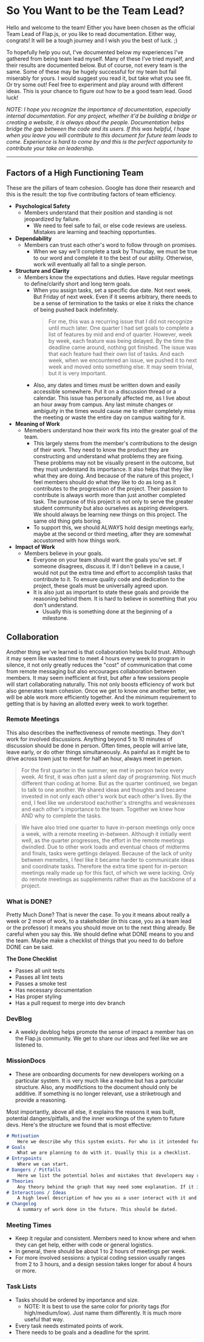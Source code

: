 # So You Want to be the Team Lead?
Hello and welcome to the team! Either you have been chosen as the official Team Lead of Flap.js, or you like to read documentation. Either way, congrats! It will be a tough journey and I wish you the best of luck. ;)

To hopefully help you out, I've documented below my experiences I've gathered from being team lead myself. Many of these I've tried myself, and their results are documented below. But of course, not every team is the same. Some of these may be hugely successful for my team but fail miserably for yours. I would suggest you read it, but take what you see fit. Or try some out! Feel free to experiment and play around with different ideas. This is your chance to figure out how to be a good team lead. Good luck!

_NOTE: I hope you recognize the importance of documentation, especially internal documentation. For any project, whether it'd be building a bridge or creating a website, it is always about the people. Documentation helps bridge the gap between the code and its users. If this was helpful, I hope when you leave you will contribute to this document for future team leads to come. Experience is hard to come by and this is the perfect opportunity to contribute your take on leadership._

---

## Factors of a High Functioning Team
These are the pillars of team cohesion. Google has done their research and this is the result: the top five contributing factors of team efficiency.

- **Psychological Safety**
    - Members understand that their position and standing is not jeopardized by failure.
        + We need to feel safe to fail, or else code reviews are useless. Mistakes are learning and teaching opportunties.
- **Dependability**
    - Members can trust each other's word to follow through on promises.
        + When we say we'll complete a task by Thursday, we must be true to our word and complete it to the best of our ability. Otherwise, work will eventually all fall to a single person.
- **Structure and Clarity**
    - Members know the expectations and duties. Have regular meetings to define/clarify short and long term goals.
        + When you assign tasks, set a specific due date. Not next week. But Friday of next week. Even if it seems arbitrary, there needs to be a sense of termination to the tasks or else it risks the chance of being pushed back indefinitely.
            > For me, this was a recurring issue that I did not recognize until much later. One quarter I had set goals to complete a list of features by mid and end of quarter. However, week by week, each feature was being delayed. By the time the deadline came around, nothing got finished. The issue was that each feature had their own list of tasks. And each week, when we encountered an issue, we pushed it to next week and moved onto something else. It may seem trivial, but it is very important.
        + Also, any dates and times must be written down and easily accessible somewhere. Put it on a discussion thread or a calendar. This issue has personally affected me, as I live about an hour away from campus. Any last minute changes or ambiguity in the times would cause me to either completely miss the meeting or waste the entire day on campus waiting for it.
- **Meaning of Work**
    - Memebers understand how their work fits into the greater goal of the team.
        + This largely stems from the member's contributions to the design of their work. They need to know the product they are constructing and understand what problems they are fixing. These problems may not be visually present in the outcome, but they must understand its importance. It also helps that they like what they are doing. And because of the nature of this project, I feel members should do what they like to do as long as it contributes to the progression of the project. Their passion to contribute is always worth more than just another completed task. The purpose of this project is not only to serve the greater student community but also ourselves as aspiring developers. We should always be learning new things on this project. The same old thing gets boring.
        + To support this, we should ALWAYS hold design meetings early, maybe at the second or third meeting, after they are somewhat accustomed with how things work.
- **Impact of Work**
    - Members believe in your goals.
        + Everyone on your team should want the goals you've set. If someone disagrees, discuss it. If I don't believe in a cause, I would not put the extra time and effort to accomplish tasks that contribute to it. To ensure quality code and dedication to the project, these goals must be universally agreed upon.
        + It is also just as important to state these goals and provide the reasoning behind them. It is hard to believe in something that you don't understand.
            - Usually this is something done at the beginning of a milestone.

## Collaboration
Another thing we've learned is that collaboration helps build trust. Although it may seem like wasted time to meet 4 hours every week to program in silence, it not only greatly reduces the "cost" of communication that come from remote messaging but also encourages collaboration between members. It may seem inefficient at first, but after a few sessions people will start collaborating naturally. This not only boosts efficiency of work but also generates team cohesion. Once we get to know one another better, we will be able work more efficiently together. And the minimum requirement to getting that is by having an allotted every week to work together.

### Remote Meetings
This also describes the ineffectiveness of remote meetings. They don't work for involved discussions. Anything beyond 5 to 10 minutes of discussion should be done in person. Often times, people will arrive late, leave early, or do other things simultaneously. As painful as it might be to drive across town just to meet for half an hour, always meet in person.

> For the first quarter in the summer, we met in person twice every week. At first, it was often just a silent day of programming. Not much different than coding at home. But as the quarter continued, we began to talk to one another. We shared ideas and thoughts and became invested in not only each other's work but each other's lives. By the end, I feel like we understood eachother's strengths and weaknesses and each other's importance to the team. Together we knew how AND why to complete the tasks.

> We have also tried one quarter to have in-person meetings only once a week, with a remote meeting in-between. Although it initially went well, as the quarter progresses, the effort in the remote meetings dwindled. Due to other work loads and eventual chaos of midterms and finals, tasks were gettings delayed. Because of the lack of unity between memebrs, I feel like it became harder to communicate ideas and coordinate tasks. Therefore the extra time spent for in-person meetings really made up for this fact, of which we were lacking. Only do remote meetings as supplements rather than as the backbone of a project.

### What is DONE?
Pretty Much Done? That is never the case. To you it means about really a week or 2 more of work, to a stakeholder (in this case, you as a team lead or the professor) it means you should move on to the next thing already. Be careful when you say this. We should define what DONE means to you and the team. Maybe make a checklist of things that you need to do before DONE can be said.

**The Done Checklist**
- Passes all unit tests
- Passes all lint tests
- Passes a smoke test
- Has necessary documentation
- Has proper styling
- Has a pull request to merge into dev branch

### DevBlog
- A weekly devblog helps promote the sense of impact a member has on the Flap.js community. We get to share our ideas and feel like we are listened to.

### MissionDocs
- These are onboarding documents for new developers working on a particular system. It is very much like a readme but has a particular structure. Also, any modifictions to the document should only be additive. If something is no longer relevant, use a striketrough and provide a reasoning.

Most importantly, above all else, it explains the reasons it was built, potential dangers/pitfalls, and the inner workings of the sytem to future devs. Here's the structure we found that is most effective:

```markdown
# Motivation
    Here we describe why this system exists. For who is it intended for.
# Goals
    What we are planning to do with it. Usually this is a checklist.
# Entrypoints
    Where we can start.
# Dangers / Pitfalls
    Here we list the potential holes and mistakes that developers may run into. Any unfixed bugs or hack-y solutions are noted here.
# Theories
    Any theory behind the graph that may need some explanation. If it is a complex topic, it should be a simple introduction that can let the user at LEAST know what is going on and an idea on how to use the module effectively.
# Interactions / Ideas
    A high level description of how you as a user interact with it and how it as a system works.
# Changelog
    A summary of work done in the future. This should be dated.
```

### Meeting Times
- Keep it regular and consistent. Members need to know where and when they can get help, either with code or general logistics.
- In general, there should be about 1 to 2 hours of meetings per week.
- For more involved sessions: a typical coding session usually ranges from 2 to 3 hours, and a design session takes longer for about 4 hours or more.

### Task Lists
- Tasks should be ordered by importance and size.
    - NOTE: It is best to use the same color for priority tags (for high/medium/low). Just name them differently. It is much more useful that way.
- Every task needs estimated points of work.
- There needs to be goals and a deadline for the sprint.
